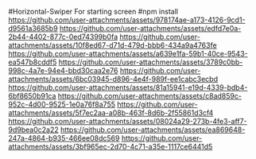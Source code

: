 #Horizontal-Swiper
For starting screen
#npm install
https://github.com/user-attachments/assets/978174ae-a173-4126-9cd1-d9561a3685b9
https://github.com/user-attachments/assets/edfd7e0a-2b44-4402-877c-0ed74399b0fa
https://github.com/user-attachments/assets/10f8ed67-d71d-479d-bbb6-434a9a4763fe
https://github.com/user-attachments/assets/a639e1fa-59b1-40ce-9543-ea547b8cddf5
https://github.com/user-attachments/assets/3789c0bb-998c-4a7e-94e4-bbd30caa2e76
https://github.com/user-attachments/assets/6bc03945-d896-4e4f-989f-ee1cabc3ecbd
https://github.com/user-attachments/assets/81a15941-e19d-4339-bdb4-6bf8650b91ca
https://github.com/user-attachments/assets/c8ad859c-952c-4d00-9525-1e0a76f8a755
https://github.com/user-attachments/assets/5f7ec2aa-a08b-463f-8d6b-2f55861d3cf4
https://github.com/user-attachments/assets/08024a29-273b-4fe3-aff7-9d9bea0c2a22
https://github.com/user-attachments/assets/ea869648-247a-4864-b935-466ee08dc569
https://github.com/user-attachments/assets/3bf965ec-2d70-4c71-a35e-1117ce6441d5
